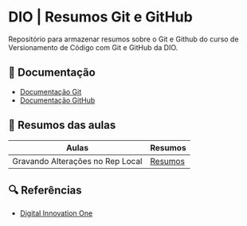 
# DIO | Resumos Git e GitHub

Repositório para armazenar resumos sobre o Git e Github do curso de Versionamento de Código com Git e GitHub da DIO.

## 📕 Documentação
- [Documentação Git](https://git-scm.com/doc)
- [Documentação GitHub](https://docs.github.com/)

## 📗 Resumos das aulas
| Aulas | Resumos |
|-------|---------|
|Gravando Alterações no Rep Local | [Resumos]()|

## 🔍 Referências
- [Digital Innovation One](https://web.dio.me/course/versionamento-de-codigo-com-git-e-github/learning/dd17c56e-2327-493c-942a-358a49a26549?back=/track/code-update-tqi-backend-com-kotlin-e-java&tab=undefined&moduleId=undefined)
